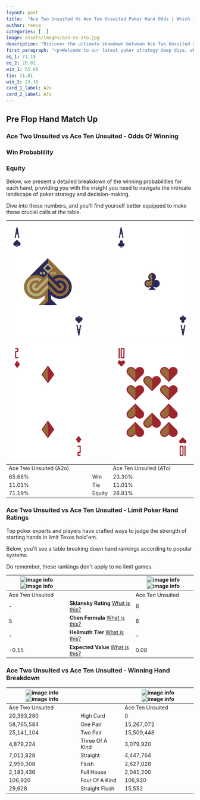 ```yaml
---
layout: post
title:  "Ace Two Unsuited Vs Ace Ten Unsuited Poker Hand Odds | Which Is The Better Hand In Poker? A Complete Guide"
author: reece
categories: [  ]
image: assets/images/a2o-vs-ato.jpg
description: "Discover the ultimate showdown between Ace Two Unsuited and Ace Ten Unsuited in poker! Uncover the odds, strategies, and scenarios where one hand triumphs over the other. Get ready to up your poker game with this thrilling analysis."
first_paragraph: "<p>Welcome to our latest poker strategy deep dive, where we're pitting two distinct hands against each other in a high-stakes showdown: Ace Two Unsuited vs Ace Ten Unsuited.</p><p>In the dynamic world of poker, every decision counts, and knowing which hand holds the upper hand is key to your success at the table.</p><p>In this article, we'll dissect these two hands, explore the scenarios where one dominates the other, and equip you with the knowledge to make strategic choices that can tip the odds in your favor.</p><p>Get ready to unravel the intriguing dynamics of these poker hands and elevate your game to new heights.</p>"
eq_1: 71.19
eq_2: 28.81
win_1: 65.68
tie: 11.01
win_2: 23.30
card_1_label: A2o
card_2_label: ATo
---
```




[comment]: # (sp0)

## Pre Flop Hand Match Up

<div class="table hand-ratings" markdown="1"> 



### Ace Two Unsuited vs Ace Ten Unsuited - Odds Of Winning


  
<div class="row graphs"> 
<div class="col-lg-6">
    <h3>Win Probablility</h3>
    <canvas id="WinChart"></canvas>
</div>
<div class="col-lg-6">
    <h3>Equity</h3>
    <canvas id="EquityChart"></canvas>
</div>
</div>

  Below, we present a detailed breakdown of the winning probabilities for each hand, providing you with the insight you need to navigate the intricate landscape of poker strategy and decision-making. 

Dive into these numbers, and you'll find yourself better equipped to make those crucial calls at the table.


    
| ![image info](assets/images/hand1/a.png) ![image info](assets/images/hand1/2o.png) |  | ![image info](assets/images/hand2/a.png) ![image info](assets/images/hand2/to.png) |
| -------- | -------- | -------- |
| Ace Two Unsuited (A2o) |  | Ace Ten Unsuited (ATo) |
| 65.68% | Win | 23.30% |
| 11.01% | Tie | 11.01% |
| 71.19% | Equity | 28.81% |




[comment]: # (sp1)



### Ace Two Unsuited vs Ace Ten Unsuited - Limit Poker Hand Ratings

Top poker experts and players have crafted ways to judge the strength of starting hands in limit Texas hold'em. 

Below, you'll see a table breaking down hand rankings according to popular systems. 

Do remember, these rankings don't apply to no limit games.


    
| ![image info](https://www.riverpairs.com/assets/images/hand1/a.png) ![image info](https://www.riverpairs.com/assets/images/hand1/2o.png) |  | ![image info](https://www.riverpairs.com/assets/images/hand2/a.png) ![image info](https://www.riverpairs.com/assets/images/hand2/to.png) |
| -------- | -------- | -------- |
| Ace Two Unsuited |  | Ace Ten Unsuited |
| - | **Sklansky Rating** [What is this?](/sklansky-rating-explained) | 6 |
| 5 | **Chen Formula** [What is this?](/chen-formula-explained) | 6 |
| - | **Hellmuth Tier** [What is this?](/Hellmuth-tier-explained) | - |
| -0.15 | **Expected Value** [What is this?](/expected-value-explained) | 0.08 |




[comment]: # (sp2)



### Ace Two Unsuited vs Ace Ten Unsuited - Winning Hand Breakdown


    
| ![image info](https://www.riverpairs.com/assets/images/hand1/a.png) ![image info](https://www.riverpairs.com/assets/images/hand1/2o.png) |  | ![image info](https://www.riverpairs.com/assets/images/hand2/a.png) ![image info](https://www.riverpairs.com/assets/images/hand2/to.png) |
| -------- | -------- | -------- |
| Ace Two Unsuited |  | Ace Ten Unsuited |
| 20,393,280 | High Card | 0 |
| 58,765,584 | One Pair | 15,267,072 |
| 25,141,104 | Two Pair | 15,509,448 |
| 4,879,224 | Three Of A Kind | 3,079,920 |
| 7,011,828 | Straight | 4,447,764 |
| 2,959,308 | Flush | 2,627,028 |
| 2,183,436 | Full House | 2,041,200 |
| 106,920 | Four Of A Kind | 106,920 |
| 29,628 | Straight Flush | 15,552 |




[comment]: # (sp3)



</div>

[comment]: # (sp4)



[comment]: # (sp5)

